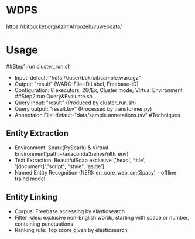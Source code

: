 # WDPS

https://bitbucket.org/AzimAfroozeh/vuwebdata/


# Usage
##Step1:run cluster_run.sh
- Input: default-"hdfs:///user/bbkruit/sample.warc.gz"
- Output: "result" (WARC-File-ID,Label, Freebase-ID)
- Configuration: 8 executors; 2G/Ex; Cluster mode; Virtual Environment
##Step2:run Query&Evaluate.sh
- Query input: "result" (Produced by cluster_run.sh)
- Query output: "result.tsv" (Processed by transformer.py)
- Annnotaion File: default-"data/sample.annotations.tsv"
#Techniques
## Entity Extraction
- Environment: Spark(PySpark) & Virtual Environment(path:~/anaconda3/envs/nltk_env)
- Text Extraction: BeautifulSoap exclusive ['head', 'title', '[document]',"script", "style", 'aside']
- Named Entity Recognition (NER): en_core_web_sm(Spacy) - offline traind model
## Entity Linking
- Corpus: Freebase accessing by elasticsearch
- Filter rules: exclusive non-English words, starting with space or number, containing punctuations
- Ranking rule: Top score given by elasticsearch